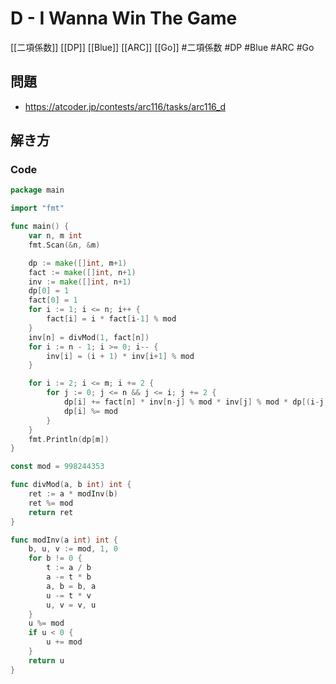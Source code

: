 # D - I Wanna Win The Game
[[二項係数]] [[DP]] [[Blue]] [[ARC]] [[Go]]
#二項係数 #DP #Blue #ARC #Go 

## 問題
- https://atcoder.jp/contests/arc116/tasks/arc116_d

## 解き方
### Code
```go
package main

import "fmt"

func main() {
	var n, m int
	fmt.Scan(&n, &m)

	dp := make([]int, m+1)
	fact := make([]int, n+1)
	inv := make([]int, n+1)
	dp[0] = 1
	fact[0] = 1
	for i := 1; i <= n; i++ {
		fact[i] = i * fact[i-1] % mod
	}
	inv[n] = divMod(1, fact[n])
	for i := n - 1; i >= 0; i-- {
		inv[i] = (i + 1) * inv[i+1] % mod
	}

	for i := 2; i <= m; i += 2 {
		for j := 0; j <= n && j <= i; j += 2 {
			dp[i] += fact[n] * inv[n-j] % mod * inv[j] % mod * dp[(i-j)/2] % mod
			dp[i] %= mod
		}
	}
	fmt.Println(dp[m])
}

const mod = 998244353

func divMod(a, b int) int {
	ret := a * modInv(b)
	ret %= mod
	return ret
}

func modInv(a int) int {
	b, u, v := mod, 1, 0
	for b != 0 {
		t := a / b
		a -= t * b
		a, b = b, a
		u -= t * v
		u, v = v, u
	}
	u %= mod
	if u < 0 {
		u += mod
	}
	return u
}
```
